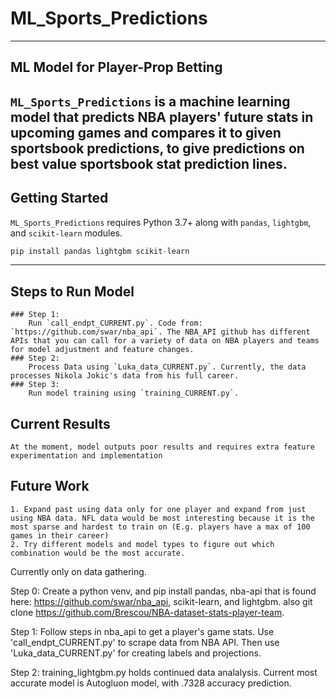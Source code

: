 # ML_Sports_Predictions
---
## ML Model for Player-Prop Betting

`ML_Sports_Predictions` is a machine learning model that predicts NBA players' future stats in upcoming games and compares it to given sportsbook predictions, to give predictions on best value sportsbook stat prediction lines.
---
## Getting Started
`ML_Sports_Predictions` requires Python 3.7+ along with `pandas`, `lightgbm`, and `scikit-learn` modules.

```Python
pip install pandas lightgbm scikit-learn
```
---
## Steps to Run Model
    ### Step 1:
        Run `call_endpt_CURRENT.py`. Code from: `https://github.com/swar/nba_api`. The NBA_API github has different APIs that you can call for a variety of data on NBA players and teams for model adjustment and feature changes.
    ### Step 2: 
        Process Data using `Luka_data_CURRENT.py`. Currently, the data processes Nikola Jokic's data from his full career. 
    ### Step 3:
        Run model training using `training_CURRENT.py`. 

## Current Results
    At the moment, model outputs poor results and requires extra feature experimentation and implementation

## Future Work
    1. Expand past using data only for one player and expand from just using NBA data. NFL data would be most interesting because it is the most sparse and hardest to train on (E.g. players have a max of 100 games in their career)
    2. Try different models and model types to figure out which combination would be the most accurate.






Currently only on data gathering.

Step 0: Create a python venv, and pip install pandas, nba-api that is found here: https://github.com/swar/nba_api, scikit-learn, and lightgbm. also git clone https://github.com/Brescou/NBA-dataset-stats-player-team.

Step 1: Follow steps in nba_api to get a player's game stats. Use 'call_endpt_CURRENT.py' to scrape data from NBA API. Then use 'Luka_data_CURRENT.py' for creating labels and projections.

Step 2: training_lightgbm.py holds continued data analalysis. Current most accurate model is Autogluon model, with .7328 accuracy prediction.